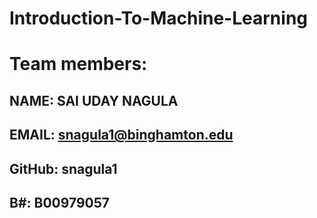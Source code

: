 # Introduction-To-Machine-Learning

# Team members:
## NAME: SAI UDAY NAGULA
## EMAIL: snagula1@binghamton.edu
## GitHub: snagula1
## B#: B00979057
